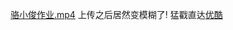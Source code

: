[骆小俊作业.mp4](https://s3.cn-north-1.amazonaws.com.cn/tws-upload/images/1551936112052-77cfdc44-8c36-450c-9b5c-ef0dd8a05366.mp4)
上传之后居然变模糊了! 猛戳直达[优酷](https://v.youku.com/v_show/id_XNDA4ODYyNDEzMg==.html)